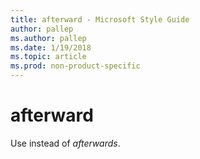 ```yaml
---
title: afterward - Microsoft Style Guide
author: pallep
ms.author: pallep
ms.date: 1/19/2018
ms.topic: article
ms.prod: non-product-specific
---
```


# afterward

Use instead of *afterwards*.
